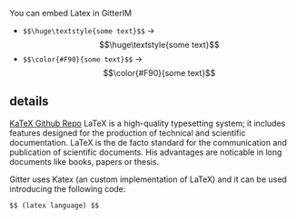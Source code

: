 You can embed Latex in GitterIM
- `$$\huge\textstyle{some text}$$` -> $$\huge\textstyle{some text}$$
- `$$\color{#F90}{some text}$$` -> $$\color{#F90}{some text}$$

## details
[KaTeX Github Repo](https://github.com/Khan/KaTeX)
LaTeX is a high-quality typesetting system; it includes features designed for the production of technical and scientific documentation. LaTeX is the de facto standard for the communication and publication of scientific documents.
His advantages are noticable in long documents like books, papers or thesis.

Gitter uses Katex (an custom implementation of LaTeX) and it can be used introducing the following code:

`` $$ (latex language) $$ ``
